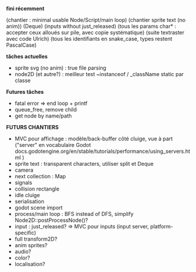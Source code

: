 **fini récemment**

(chantier : minimal usable Node/Script/main loop)
(chantier sprite text (no anim))
(Deque)
(inputs without just_released)
(tous les params char* : accepter ceux alloués sur pile, avec copie systématique)
(suite textraster avec code Ulrich)
(tous les identifiants en snake_case, types restent PascalCase)

**tâches actuelles**

- sprite svg (no anim) : true file parsing
- node2D (et autre?) : meilleur test ~instanceof / _className static par classe

**Futures tâches**

- fatal error => end loop + printf
- queue_free, remove child
- get node by name/path



**FUTURS CHANTIERS**

- MVC pour affichage : modèle/back-buffer côté cluige, vue à part ("server" en vocabulaire Godot docs.godotengine.org/en/stable/tutorials/performance/using_servers.html )
- sprite text : transparent characters, utiliser split et Deque
- camera
- next collection : Map
- signals
- collision rectangle
- idle cluige
- serialisation
- godot scene import
- process/main loop : BFS instead of DFS, simplify Node2D::postProcessNode()?
- input : just_released? => MVC pour inputs (input server, platform-specific)
- full transform2D?
- anim sprites?
- audio?
- color?
- localisation?

